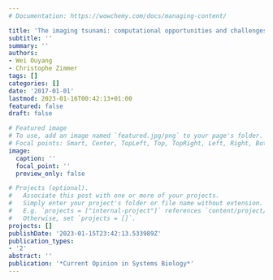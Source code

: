 ```yaml
---
# Documentation: https://wowchemy.com/docs/managing-content/

title: 'The imaging tsunami: computational opportunities and challenges'
subtitle: ''
summary: ''
authors:
- Wei Ouyang
- Christophe Zimmer
tags: []
categories: []
date: '2017-01-01'
lastmod: 2023-01-16T00:42:13+01:00
featured: false
draft: false

# Featured image
# To use, add an image named `featured.jpg/png` to your page's folder.
# Focal points: Smart, Center, TopLeft, Top, TopRight, Left, Right, BottomLeft, Bottom, BottomRight.
image:
  caption: ''
  focal_point: ''
  preview_only: false

# Projects (optional).
#   Associate this post with one or more of your projects.
#   Simply enter your project's folder or file name without extension.
#   E.g. `projects = ["internal-project"]` references `content/project/deep-learning/index.md`.
#   Otherwise, set `projects = []`.
projects: []
publishDate: '2023-01-15T23:42:13.533989Z'
publication_types:
- '2'
abstract: ''
publication: '*Current Opinion in Systems Biology*'
---
```

